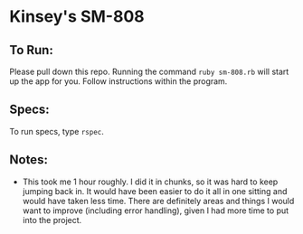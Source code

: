 # Kinsey's SM-808

## To Run:
Please pull down this repo. Running the command `ruby sm-808.rb` will start up the app for you. Follow instructions within the program. 

## Specs:
To run specs, type `rspec`. 

## Notes:
- This took me 1 hour roughly. I did it in chunks, so it was hard to keep jumping back in. It would have been easier to
do it all in one sitting and would have taken less time. There are definitely areas and things I would want to improve (including
error handling), given I had more time to put into the project.
